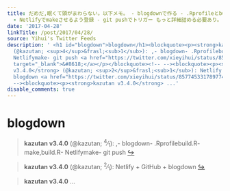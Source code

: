 ```yaml
---
title: だめだ,眠くて頭がまわらない。以下メモ。 - blogdownで作る - .Rprofileとbuild.Rを準備 - makeを準備して,build.Rを実行させるよう記述
  - Netlifyでmakeさせるよう登録 - git pushでトリガー もっと詳細詰める必要あり。
date: '2017-04-28'
linkTitle: /post/2017/04/28/
source: Yihui's Twitter Feeds
description: ' <h1 id="blogdown">blogdown</h1><blockquote><p><strong>kazutan v3.4.0</strong>
  (@kazutan; <sup>4</sup>&frasl;<sub>1</sub>): ,- blogdown- .Rprofilebuild.R- make,build.R-
  Netlifymake- git push <a href="https://twitter.com/xieyihui/status/857962030371930112"
  target="_blank">&#8618;</a></p></blockquote><!-- --><blockquote><p><strong>kazutan
  v3.4.0</strong> (@kazutan; <sup>2</sup>&frasl;<sub>1</sub>): Netlify + GitHub +
  blogdown <a href="https://twitter.com/xieyihui/status/857745331789774848" target="_blank">&#8618;</a></p></blockquote><!--
  --><blockquote><p><strong>kazutan v3.4.0</strong> ...'
disable_comments: true
---
```

 <h1 id="blogdown">blogdown</h1><blockquote><p><strong>kazutan v3.4.0</strong> (@kazutan; <sup>4</sup>&frasl;<sub>1</sub>): ,- blogdown- .Rprofilebuild.R- make,build.R- Netlifymake- git push <a href="https://twitter.com/xieyihui/status/857962030371930112" target="_blank">&#8618;</a></p></blockquote><!-- --><blockquote><p><strong>kazutan v3.4.0</strong> (@kazutan; <sup>2</sup>&frasl;<sub>1</sub>): Netlify + GitHub + blogdown <a href="https://twitter.com/xieyihui/status/857745331789774848" target="_blank">&#8618;</a></p></blockquote><!-- --><blockquote><p><strong>kazutan v3.4.0</strong> ...